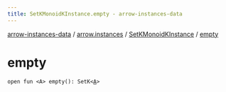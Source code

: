 ```yaml
---
title: SetKMonoidKInstance.empty - arrow-instances-data
---
```


[arrow-instances-data](../../index.html) / [arrow.instances](../index.html) / [SetKMonoidKInstance](index.html) / [empty](./empty.html)

# empty

`open fun <A> empty(): SetK<`[`A`](empty.html#A)`>`